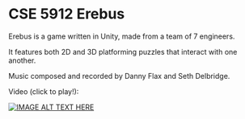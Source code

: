# CSE 5912 Erebus

Erebus is a game written in Unity, made from a team of 7 engineers.

It features both 2D and 3D platforming puzzles that interact with one another.

Music composed and recorded by Danny Flax and Seth Delbridge.

Video (click to play!):

[![IMAGE ALT TEXT HERE](https://img.youtube.com/vi/Fm8c-8q2soY/0.jpg)](https://www.youtube.com/watch?v=Fm8c-8q2soY)
